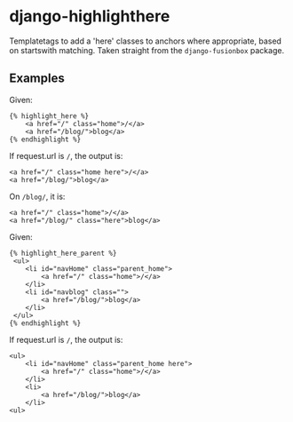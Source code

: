# django-highlighthere

Templatetags to add a 'here' classes to anchors where appropriate, based on
startswith matching. Taken straight from the `django-fusionbox` package.

## Examples

Given:

    {% highlight_here %}
        <a href="/" class="home">/</a>
        <a href="/blog/">blog</a>
    {% endhighlight %}

If request.url is ``/``, the output is:

    <a href="/" class="home here">/</a>
    <a href="/blog/">blog</a>

On ``/blog/``, it is:

    <a href="/" class="home">/</a>
    <a href="/blog/" class="here">blog</a>


Given:

    {% highlight_here_parent %}
     <ul>
        <li id="navHome" class="parent_home">
            <a href="/" class="home">/</a>
        </li>
        <li id="navblog" class="">
            <a href="/blog/">blog</a>
        </li>
     </ul>
    {% endhighlight %}

If request.url is ``/``, the output is:

    <ul>
        <li id="navHome" class="parent_home here">
            <a href="/" class="home">/</a>
        </li>
        <li>
            <a href="/blog/">blog</a>
        </li>
    <ul>

